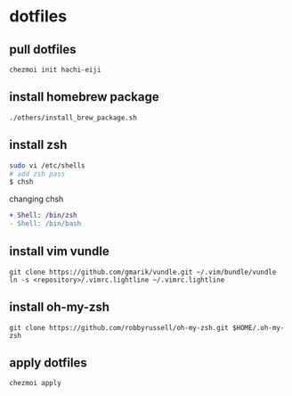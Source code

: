# dotfiles

## pull dotfiles

```
chezmoi init hachi-eiji
```

## install homebrew package

```
./others/install_brew_package.sh

```

## install zsh

```bash
sudo vi /etc/shells
# add zsh pass
$ chsh
```

changing chsh

```diff
+ Shell: /bin/zsh
- Shell: /bin/bash
```

## install vim vundle

```
git clone https://github.com/gmarik/vundle.git ~/.vim/bundle/vundle
ln -s <repository>/.vimrc.lightline ~/.vimrc.lightline
```

## install oh-my-zsh

```
git clone https://github.com/robbyrussell/oh-my-zsh.git $HOME/.oh-my-zsh
```

## apply dotfiles

```
chezmoi apply
```
